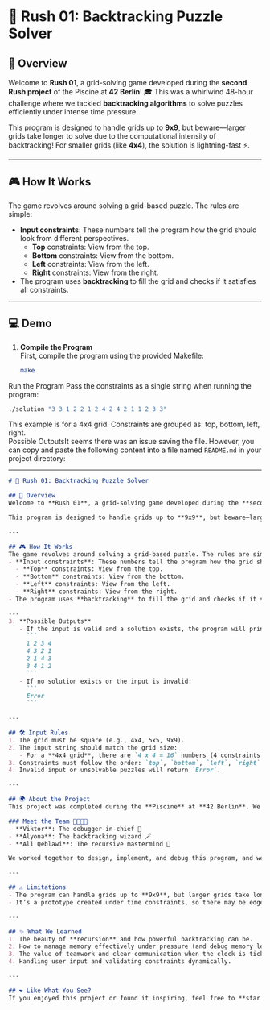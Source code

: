 # 🚀 Rush 01: Backtracking Puzzle Solver

## 🌟 Overview
Welcome to **Rush 01**, a grid-solving game developed during the **second Rush project** of the Piscine at **42 Berlin**! 🎓 This was a whirlwind 48-hour challenge where we tackled **backtracking algorithms** to solve puzzles efficiently under intense time pressure.

This program is designed to handle grids up to **9x9**, but beware—larger grids take longer to solve due to the computational intensity of backtracking! For smaller grids (like **4x4**), the solution is lightning-fast ⚡.

---

## 🎮 How It Works
The game revolves around solving a grid-based puzzle. The rules are simple:
- **Input constraints**: These numbers tell the program how the grid should look from different perspectives.
  - **Top** constraints: View from the top.
  - **Bottom** constraints: View from the bottom.
  - **Left** constraints: View from the left.
  - **Right** constraints: View from the right.
- The program uses **backtracking** to fill the grid and checks if it satisfies all constraints.

---

## 💻 Demo

1. **Compile the Program**  
   First, compile the program using the provided Makefile:
   ```bash
   make
   ```
  Run the Program
  Pass the constraints as a single string when running the program:
  ```bash
./solution "3 3 1 2 2 1 2 4 2 4 2 1 1 2 3 3"
  ```
  This example is for a 4x4 grid.
  Constraints are grouped as: top, bottom, left, right.  
  Possible OutputsIt seems there was an issue saving the file. However, you can copy and paste the following content into a file named `README.md` in your project directory:

---

```markdown
# 🚀 Rush 01: Backtracking Puzzle Solver

## 🌟 Overview
Welcome to **Rush 01**, a grid-solving game developed during the **second Rush project** of the Piscine at **42 Berlin**! 🎓 This was a whirlwind 48-hour challenge where we tackled **backtracking algorithms** to solve puzzles efficiently under intense time pressure.

This program is designed to handle grids up to **9x9**, but beware—larger grids take longer to solve due to the computational intensity of backtracking! For smaller grids (like **4x4**), the solution is lightning-fast ⚡.

---

## 🎮 How It Works
The game revolves around solving a grid-based puzzle. The rules are simple:
- **Input constraints**: These numbers tell the program how the grid should look from different perspectives.
  - **Top** constraints: View from the top.
  - **Bottom** constraints: View from the bottom.
  - **Left** constraints: View from the left.
  - **Right** constraints: View from the right.
- The program uses **backtracking** to fill the grid and checks if it satisfies all constraints.

---
3. **Possible Outputs**  
   - If the input is valid and a solution exists, the program will print the solved grid:
     ```
     1 2 3 4
     4 3 2 1
     2 1 4 3
     3 4 1 2
     ```
   - If no solution exists or the input is invalid:
     ```
     Error
     ```

---

## 🛠️ Input Rules
1. The grid must be square (e.g., 4x4, 5x5, 9x9).
2. The input string should match the grid size:
   - For a **4x4 grid**, there are `4 x 4 = 16` numbers (4 constraints for each side).
3. Constraints must follow the order: `top`, `bottom`, `left`, `right`.
4. Invalid input or unsolvable puzzles will return `Error`.

---

## 🌍 About the Project
This project was completed during the **Piscine** at **42 Berlin**. We had to start from scratch on **Friday at 18:42** and submit by **Sunday at 23:42**. 🕒 Talk about working under pressure!

### Meet the Team 👩‍💻👨‍💻
- **Viktor**: The debugger-in-chief 🐛
- **Alyona**: The backtracking wizard 🪄
- **Ali Qeblawi**: The recursive mastermind 🔁

We worked together to design, implement, and debug this program, and we’re proud of what we accomplished in such a short time!

---

## ⚠️ Limitations
- The program can handle grids up to **9x9**, but larger grids take longer to solve because of the computational complexity of backtracking. ⏳
- It’s a prototype created under time constraints, so there may be edge cases that aren't fully optimized.

---

## ✨ What We Learned
1. The beauty of **recursion** and how powerful backtracking can be.
2. How to manage memory effectively under pressure (and debug memory leaks 🧠).
3. The value of teamwork and clear communication when the clock is ticking. ⏰
4. Handling user input and validating constraints dynamically.

---

## ❤️ Like What You See?
If you enjoyed this project or found it inspiring, feel free to **star this repository** ⭐ and share your thoughts! We’d love to hear from you and connect with fellow problem-solvers.
```
